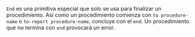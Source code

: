 ﻿`End` es una primitiva especial que solo se usa para finalizar un procedimiento. Así como un procedimiento comienza con `to procedure-name` o `to-report procedure-name`, concluye con el `end`. Un procedimiento que no termina con `end` provocará un error.